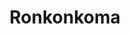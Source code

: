 ---
slug: acp-ronkonkoma
title: Ronkonkoma
address: 640 Hawkins Ave.
state: New York
stateAbbreviation: NY
city: Lake Ronkonkoma
postal: 11779
url: (https://www.radnet.com/lhr-acpny/locations/acp-ronkonkoma)
htmlHead:    null
body:    null
appointmentUrl: (https://www.radnet.com/lenox-hill-radiology/for-patients/request-appointment)
walkInTitle: Walk-In Hours
walkInDetails: Mon - Fri | 8:00 am - 4:00 pm
places:
- {
    name: "Lenox Hill Radiology | Ronkonkoma",
    longitude: -73.109310000000,
    latitude: 40.830820000000,
}
---